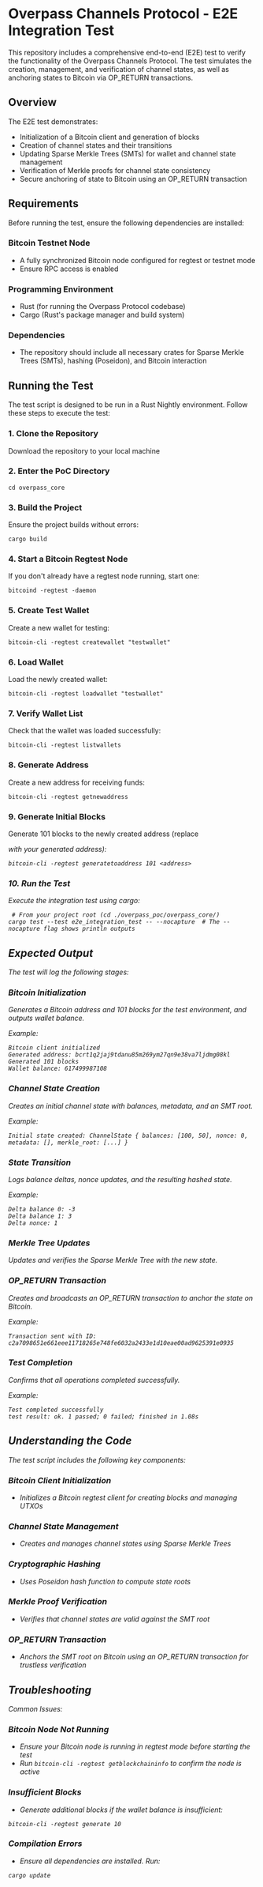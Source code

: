 # Overpass Channels Protocol - E2E Integration Test

This repository includes a comprehensive end-to-end (E2E) test to verify the functionality of the Overpass Channels Protocol. The test simulates the creation, management, and verification of channel states, as well as anchoring states to Bitcoin via OP_RETURN transactions.

## Overview

The E2E test demonstrates:
* Initialization of a Bitcoin client and generation of blocks
* Creation of channel states and their transitions
* Updating Sparse Merkle Trees (SMTs) for wallet and channel state management
* Verification of Merkle proofs for channel state consistency
* Secure anchoring of state to Bitcoin using an OP_RETURN transaction

## Requirements

Before running the test, ensure the following dependencies are installed:

### Bitcoin Testnet Node
* A fully synchronized Bitcoin node configured for regtest or testnet mode
* Ensure RPC access is enabled

### Programming Environment
* Rust (for running the Overpass Protocol codebase)
* Cargo (Rust's package manager and build system)

### Dependencies
* The repository should include all necessary crates for Sparse Merkle Trees (SMTs), hashing (Poseidon), and Bitcoin interaction

## Running the Test

The test script is designed to be run in a Rust Nightly environment. Follow these steps to execute the test:

### 1. Clone the Repository
Download the repository to your local machine

### 2. Enter the PoC Directory
```
cd overpass_core
```

### 3. Build the Project
Ensure the project builds without errors:
```
cargo build
```

### 4. Start a Bitcoin Regtest Node
If you don't already have a regtest node running, start one:
```
bitcoind -regtest -daemon
```

### 5. Create Test Wallet
Create a new wallet for testing:
```
bitcoin-cli -regtest createwallet "testwallet"
```

### 6. Load Wallet
Load the newly created wallet:
```
bitcoin-cli -regtest loadwallet "testwallet"
```

### 7. Verify Wallet List
Check that the wallet was loaded successfully:
```
bitcoin-cli -regtest listwallets
```

### 8. Generate Address
Create a new address for receiving funds:
```
bitcoin-cli -regtest getnewaddress
```

### 9. Generate Initial Blocks
Generate 101 blocks to the newly created address (replace <address> with your generated address):
```
bitcoin-cli -regtest generatetoaddress 101 <address>
```

### 10. Run the Test
Execute the integration test using cargo:
```
 # From your project root (cd ./overpass_poc/overpass_core/)    
cargo test --test e2e_integration_test -- --nocapture  # The --nocapture flag shows println outputs

```

## Expected Output

The test will log the following stages:

### Bitcoin Initialization
Generates a Bitcoin address and 101 blocks for the test environment, and outputs wallet balance.

Example:
```
Bitcoin client initialized
Generated address: bcrt1q2jaj9tdanu85m269ym27qn9e38va7ljdmg08kl
Generated 101 blocks
Wallet balance: 617499987108
```

### Channel State Creation
Creates an initial channel state with balances, metadata, and an SMT root.

Example:
```
Initial state created: ChannelState { balances: [100, 50], nonce: 0, metadata: [], merkle_root: [...] }
```

### State Transition
Logs balance deltas, nonce updates, and the resulting hashed state.

Example:
```
Delta balance 0: -3
Delta balance 1: 3
Delta nonce: 1
```

### Merkle Tree Updates
Updates and verifies the Sparse Merkle Tree with the new state.

### OP_RETURN Transaction
Creates and broadcasts an OP_RETURN transaction to anchor the state on Bitcoin.

Example:
```
Transaction sent with ID: c2a7098651e661eee11718265e748fe6032a2433e1d10eae00ad9625391e0935
```

### Test Completion
Confirms that all operations completed successfully.

Example:
```
Test completed successfully
test result: ok. 1 passed; 0 failed; finished in 1.08s
```

## Understanding the Code

The test script includes the following key components:

### Bitcoin Client Initialization
* Initializes a Bitcoin regtest client for creating blocks and managing UTXOs

### Channel State Management
* Creates and manages channel states using Sparse Merkle Trees

### Cryptographic Hashing
* Uses Poseidon hash function to compute state roots

### Merkle Proof Verification
* Verifies that channel states are valid against the SMT root

### OP_RETURN Transaction
* Anchors the SMT root on Bitcoin using an OP_RETURN transaction for trustless verification

## Troubleshooting

Common Issues:

### Bitcoin Node Not Running
* Ensure your Bitcoin node is running in regtest mode before starting the test
* Run `bitcoin-cli -regtest getblockchaininfo` to confirm the node is active

### Insufficient Blocks
* Generate additional blocks if the wallet balance is insufficient:
```
bitcoin-cli -regtest generate 10
```

### Compilation Errors
* Ensure all dependencies are installed. Run:
```
cargo update
```
